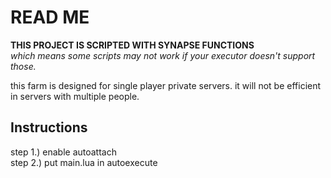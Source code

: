 # READ ME

**THIS PROJECT IS SCRIPTED WITH SYNAPSE FUNCTIONS**  
*which means some scripts may not work if your executor doesn't support those.*

this farm is designed for single player private servers. it will not be efficient in servers with multiple people.

## Instructions

step 1.) enable autoattach   
step 2.) put main.lua in autoexecute  
